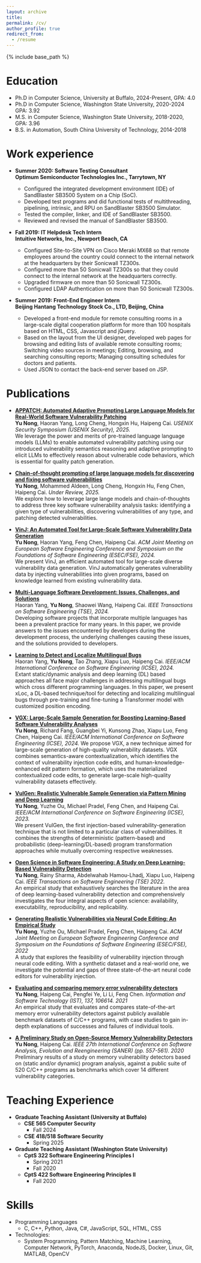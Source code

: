 ```yaml
---
layout: archive
title: 
permalink: /cv/
author_profile: true
redirect_from:
  - /resume
---
```


{% include base_path %}

Education
======
* Ph.D in Computer Science, University at Buffalo, 2024-Present, GPA: 4.0
* Ph.D in Computer Science, Washington State University, 2020-2024 GPA: 3.92
* M.S. in Computer Science, Washington State University, 2018-2020, GPA: 3.96
* B.S. in Automation, South China University of Technology, 2014-2018


Work experience
======
* **Summer 2020: Software Testing Consultant                                                                           	\
  Optimum Semiconductor Technologies Inc., Tarrytown, NY**
  * Configured the integrated development environment (IDE) of SandBlaster SB3500 System on a Chip (SoC).
  * Developed test programs and did functional tests of multithreading, pipelining, intrinsic, and RPU on SandBlaster SB3500 Simulator.
  * Tested the compiler, linker, and IDE of SandBlaster SB3500.
  * Reviewed and revised the manual of SandBlaster SB3500.

* **Fall 2019: IT Helpdesk Tech Intern	\
  Intuitive Networks, Inc., Newport Beach, CA**
  * Configured Site-to-Site VPN on Cisco Meraki MX68 so that remote employees around the country could connect to the internal network at the headquarters by their Sonicwall TZ300s.
  * Configured more than 50 Sonicwall TZ300s so that they could connect to the internal network at the headquarters correctly.
  * Upgraded firmware on more than 50 Sonicwall TZ300s.
  * Configured LDAP Authentication on more than 50 Sonicwall TZ300s.

* **Summer 2019: Front-End Engineer Intern \
  Beijing Hantang Technology Stock Co., LTD, Beijing, China**
  * Developed a front-end module for remote consulting rooms in a large-scale digital cooperation platform for more than 100 hospitals based on HTML, CSS, Javascript and jQuery.
  * Based on the layout from the UI designer, developed web pages for browsing and editing lists of available remote consulting rooms; Switching video sources in meetings; Editing, browsing, and searching consulting reports; Managing consulting schedules for doctors and patients.
  * Used JSON to contact the back-end server based on JSP.

Publications
======
* **[APPATCH: Automated Adaptive Prompting Large Language Models for Real-World Software Vulnerability Patching](https://chapering.github.io/pubs/sec25.pdf)** \
**Yu Nong**, Haoran Yang, Long Cheng, Hongxin Hu, Haipeng Cai. *USENIX Security Symposium (USENIX Security), 2025.* \
We leverage the power and merits of pre-trained language language models (LLMs) to enable automated vulnerability patching using our introduced vulnerability semantics reasoning and adaptive prompting to elicit LLMs to effectively reason about vulnerable code behaviors, which is essential for quality patch generation.

* **[Chain-of-thought prompting of large language models for discovering and fixing software vulnerabilities](https://arxiv.org/pdf/2402.17230)** \
**Yu Nong**, Mohammed Aldeen, Long Cheng, Hongxin Hu, Feng Chen, Haipeng Cai. *Under Review, 2025.* \
We explore how to leverage large lange models and chain-of-thoughts to address three key software vulnerability analysis tasks: identifying a given type of vulnerabilities, discovering vulnerabilities of any type, and patching detected vulnerabilities.

* **[VinJ: An Automated Tool for Large-Scale Software Vulnerability Data Generation](https://chapering.github.io/pubs/nong24fsetool.pdf)** \
**Yu Nong**, Haoran Yang, Feng Chen, Haipeng Cai. *ACM Joint Meeting on European Software Engineering Conference and Symposium on the Foundations of Software Engineering (ESEC/FSE), 2024.* \
We present VinJ, an efficient automated tool for large-scale diverse vulnerability data generation. VinJ automatically generates vulnerability data by injecting vulnerabilities into given programs, based on knowledge learned from existing vulnerability data.

* **[Multi-Language Software Development: Issues, Challenges, and Solutions](https://chapering.github.io/pubs/tse24haoran.pdf)** \
Haoran Yang, **Yu Nong**, Shaowei Wang, Haipeng Cai. *IEEE Transactions on Software Engineering (TSE), 2024.* \
Developing software projects that incorporate multiple languages has been a prevalent practice for many years. In this paper, we provide answers to the issues encountered by developers during the development process, the underlying challenges causing these issues, and the solutions provided to developers. 

* **[Learning to Detect and Localize Multilingual Bugs](https://chapering.github.io/pubs/fse24haoran.pdf)** \
Haoran Yang, **Yu Nong**, Tao Zhang, Xiapu Luo, Haipeng Cai. *IEEE/ACM International Conference on Software Engineering (ICSE), 2024.* \
Extant static/dynamic analysis and deep learning (DL) based approaches all face major challenges in addressing multilingual bugs which cross different programming languages. In this paper, we present xLoc, a DL-based technique/tool for detecting and localizing multilingual bugs through pre-training and fine-tuning a Transformer model with customized position encoding. 

* **[VGX: Large-Scale Sample Generation for Boosting Learning-Based Software Vulnerability Analyses](https://chapering.github.io/pubs/icse24yu.pdf)** \
**Yu Nong**, Richard Fang, Guangbei Yi, Kunsong Zhao, Xiapu Luo, Feng Chen, Haipeng Cai. *IEEE/ACM International Conference on Software Engineering (ICSE), 2024.* 
We propose VGX, a new technique aimed for large-scale generation of high-quality vulnerability datasets. VGX combines semantics-aware contextualization, which identifies the context of vulnerability injection code edits, and human-knowledge-enhanced edit pattern formation, which uses the materialized contextualized code edits, to generate large-scale high-quality vulnerability datasets effectively.

* **[VulGen: Realistic Vulnerable Sample Generation via Pattern Mining and Deep Learning](https://www.researchgate.net/publication/368358322_VULGEN_Realistic_Vulnerability_Generation_Via_Pattern_Mining_and_Deep_Learning)** \
**Yu Nong**, Yuzhe Ou, Michael Pradel, Feng Chen, and Haipeng Cai. *IEEE/ACM International Conference on Software Engineering (ICSE), 2023.* \
We present VulGen, the first injection-based vulnerability-generation technique that is not limited to a particular class of vulnerabilities. It combines the
strengths of deterministic (pattern-based) and probabilistic (deep-learning/DL-based) program transformation approaches while mutually overcoming respective weaknesses.

* **[Open Science in Software Engineering: A Study on Deep Learning-Based Vulnerability Detection](https://www.researchgate.net/publication/363535723_Open_Science_in_Software_Engineering_A_Study_on_Deep_Learning-Based_Vulnerability_Detection)** \
**Yu Nong**, Rainy Sharma, Abdelwahab Hamou-Lhadj, Xiapu Luo, Haipeng Cai. *IEEE Transactions on Software Engineering (TSE) 2022.* \
An empirical study that exhaustively searches the literature in the area of deep learning-based vulnerability detection and comprehensively investigates the four integral aspects of open science: availability, executability, reproducibility, and replicability.


* **[Generating Realistic Vulnerabilities via Neural Code Editing: An Empirical Study](https://www.researchgate.net/publication/361835991_Generating_Realistic_Vulnerabilities_via_Neural_Code_Editing_An_Empirical_Study)** \
**Yu Nong**, Yuzhe Ou, Michael Pradel, Feng Chen, Haipeng Cai. *ACM Joint Meeting on European Software Engineering Conference and Symposium on the Foundations of Software Engineering (ESEC/FSE), 2022* \
A study that explores the feasibility of vulnerability injection through neural code editing. With a synthetic dataset and a real-world one, we investigate the potential and gaps of three state-of-the-art neural code editors for vulnerability injection.

* **[Evaluating and comparing memory error vulnerability detectors](https://www.researchgate.net/publication/351374599_Evaluating_and_comparing_memory_error_vulnerability_detectors)** \
**Yu Nong**, Haipeng Cai, Pengfei Ye, Li Li, Feng Chen. *Information and Software Technology (IST), 137, 106614. 2021* \
An empirical study that evaluates and compares state-of-the-art memory error vulnerability detectors against publicly available benchmark datasets of C/C++ programs, with case studies to gain in-depth explanations of successes and failures of individual tools.

* **[A Preliminary Study on Open-Source Memory Vulnerability Detectors](https://www.researchgate.net/publication/340402566_A_Preliminary_Study_on_Open-Source_Memory_Vulnerability_Detectors)** \
**Yu Nong**, Haipeng Cai. *IEEE 27th International Conference on Software Analysis, Evolution and Reengineering (SANER) (pp. 557-561). 2020* \
Preliminary results of a study on memory vulnerability detectors based on (static and/or dynamic) program analysis, against a public suite of 520 C/C++ programs as benchmarks which cover 14 different vulnerability categories.
  
  
Teaching Experience
======
* **Graduate Teaching Assistant (University at Buffalo)**
  * **CSE 565 Computer Security**
    * Fall 2024
  * **CSE 418/518 Software Security**
    * Spring 2025
* **Graduate Teaching Assistant (Washington State University)** 
  * **CptS 322 Software Engineering Principles I**
    * Spring 2021
    * Fall 2020
  * **CptS 422 Software Engineering Principles II**
    * Fall 2020
  
Skills
======
* Programming Languages
  * C, C++, Python, Java, C#, JavaScript, SQL, HTML, CSS
* Technologies:
  * System Programming, Pattern Matching, Machine Learning, Computer Network, PyTorch, Anaconda, NodeJS, Docker, Linux, Git, MATLAB, OpenCV



  

